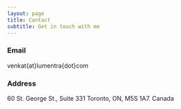 ```yaml
---
layout: page
title: Contact
subtitle: Get in touch with me
---
```


### Email

venkat{at}lumentra{dot}com

### Address

60 St. George St., Suite 331
Toronto, ON, M5S 1A7. Canada